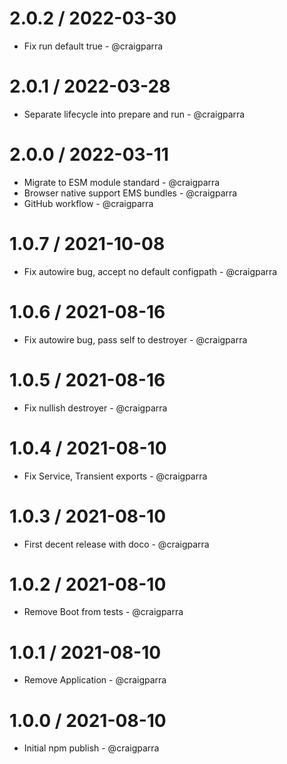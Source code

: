 2.0.2 / 2022-03-30
==================
* Fix run default true - @craigparra
  

2.0.1 / 2022-03-28
==================

* Separate lifecycle into prepare and run - @craigparra

2.0.0 / 2022-03-11
==================

* Migrate to ESM module standard - @craigparra
* Browser native support EMS bundles - @craigparra
* GitHub workflow - @craigparra
  
1.0.7 / 2021-10-08
==================

* Fix autowire bug, accept no default configpath - @craigparra

1.0.6 / 2021-08-16
==================

* Fix autowire bug, pass self to destroyer - @craigparra
  
1.0.5 / 2021-08-16
==================

* Fix nullish destroyer - @craigparra
  
1.0.4 / 2021-08-10
==================

* Fix Service, Transient exports - @craigparra
  
1.0.3 / 2021-08-10
==================

* First decent release with doco - @craigparra

1.0.2 / 2021-08-10
==================

* Remove Boot from tests - @craigparra
  
1.0.1 / 2021-08-10
==================

* Remove Application - @craigparra
  
1.0.0 / 2021-08-10
==================

* Initial npm publish - @craigparra
